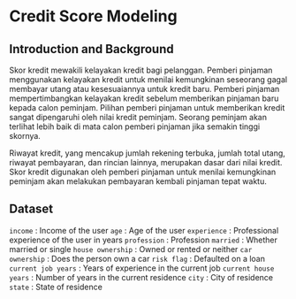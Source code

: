 # Credit Score Modeling

## Introduction and Background
Skor kredit mewakili kelayakan kredit bagi pelanggan. Pemberi pinjaman menggunakan kelayakan kredit untuk menilai kemungkinan seseorang gagal membayar utang atau kesesuaiannya untuk kredit baru. Pemberi pinjaman mempertimbangkan kelayakan kredit sebelum memberikan pinjaman baru kepada calon peminjam. Pilihan pemberi pinjaman untuk memberikan kredit sangat dipengaruhi oleh nilai kredit peminjam. Seorang peminjam akan terlihat lebih baik di mata calon pemberi pinjaman jika semakin tinggi skornya.

Riwayat kredit, yang mencakup jumlah rekening terbuka, jumlah total utang, riwayat pembayaran, dan rincian lainnya, merupakan dasar dari nilai kredit. Skor kredit digunakan oleh pemberi pinjaman untuk menilai kemungkinan peminjam akan melakukan pembayaran kembali pinjaman tepat waktu.

## Dataset
`income` : Income of the user
`age` : Age of the user
`experience` : Professional experience of the user in years
`profession` : Profession
`married` : Whether married or single
`house ownership` : Owned or rented or neither
`car ownership` : Does the person own a car
`risk flag` : Defaulted on a loan
`current job years` : Years of experience in the current job
`current house years` : Number of years in the current residence
`city` : City of residence
`state` : State of residence

